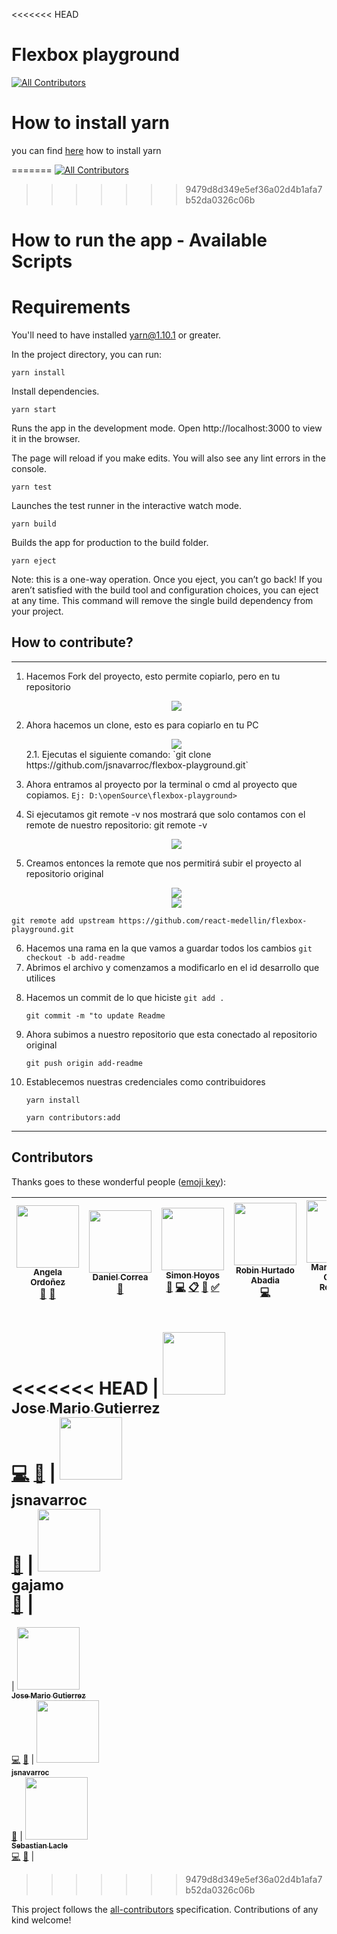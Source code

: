 
<<<<<<< HEAD
# Flexbox playground 
[![All Contributors](https://img.shields.io/badge/all_contributors-10-orange.svg?style=flat-square)](#contributors)


# How to install yarn


you can find <a href="https://yarnpkg.com/lang/en/docs/install/#windows-stable" target="_blank">here</a> how to install yarn 

=======
[![All Contributors](https://img.shields.io/badge/all_contributors-10-orange.svg?style=flat-square)](#contributors)
>>>>>>> 9479d8d349e5ef36a02d4b1afa7b52da0326c06b

# How to run the app - Available Scripts

# Requirements

You'll need to have installed yarn@1.10.1 or greater.

In the project directory, you can run:

```
yarn install
```

Install dependencies.

```
yarn start
```

Runs the app in the development mode.
Open http://localhost:3000 to view it in the browser.

The page will reload if you make edits.
You will also see any lint errors in the console.

```
yarn test
```

Launches the test runner in the interactive watch mode.

```
yarn build
```

Builds the app for production to the build folder.

```
yarn eject
```

Note: this is a one-way operation. Once you eject, you can’t go back!
If you aren’t satisfied with the build tool and configuration choices, you can eject at any time. This command will remove the single build dependency from your project.

## How to contribute?

---

1. Hacemos Fork del proyecto, esto permite copiarlo, pero en tu repositorio

   <center><img src="https://i.postimg.cc/1tjmDCgk/Screenshot_3.png"/></center>

2. Ahora hacemos un clone, esto es para copiarlo en tu PC

   <center><img src="https://i.postimg.cc/FKhHvJ5B/image.png"/></center>
   2.1.	Ejecutas el siguiente comando: 
    `git clone https://github.com/jsnavarroc/flexbox-playground.git`

3. Ahora entramos al proyecto por la terminal o cmd al proyecto que copiamos.
   `Ej: D:\openSource\flexbox-playground>`

4. Si ejecutamos git remote -v nos mostrará que solo contamos con el remote de nuestro repositorio:
   git remote -v

   <center><img src="https://i.postimg.cc/Tww2LMPj/image.png"/></center>

5. Creamos entonces la remote que nos permitirá subir el proyecto al repositorio original

   <center><img src="https://i.postimg.cc/SKVNxNmN/image.png"/></center>
   <center><img src="https://i.postimg.cc/1XV9BGwf/image.png"/></center>

`git remote add upstream https://github.com/react-medellin/flexbox-playground.git`

6. Hacemos una rama en la que vamos a guardar todos los cambios
   `git checkout -b add-readme`
7. Abrimos el archivo y comenzamos a modificarlo en el id desarrollo que utilices

8) Hacemos un commit de lo que hiciste
   `git add .`

   `git commit -m "to update Readme`

9) Ahora subimos a nuestro repositorio que esta conectado al repositorio original

   `git push origin add-readme`

10) Establecemos nuestras credenciales como contribuidores

    `yarn install`

    `yarn contributors:add`

---

## Contributors

Thanks goes to these wonderful people ([emoji key](https://github.com/kentcdodds/all-contributors#emoji-key)):

<!-- ALL-CONTRIBUTORS-LIST:START - Do not remove or modify this section -->
<!-- prettier-ignore -->
| [<img src="https://avatars3.githubusercontent.com/u/18565471?v=4" width="100px;"/><br /><sub><b>Angela Ordoñez</b></sub>](http://angelitaooo.github.io)<br />[📖](https://github.com/react-medellin/flexbox-playground/commits?author=angelitaooo "Documentation") [🔧](#tool-angelitaooo "Tools") | [<img src="https://avatars3.githubusercontent.com/u/8260962?v=4" width="100px;"/><br /><sub><b>Daniel Correa</b></sub>](https://danielcb29.github.io/)<br />[📖](https://github.com/react-medellin/flexbox-playground/commits?author=danielcb29 "Documentation") | [<img src="https://avatars1.githubusercontent.com/u/23706543?v=4" width="100px;"/><br /><sub><b>Simon Hoyos</b></sub>](https://www.linkedin.com/in/simonhoyos/)<br />[💬](#question-shmesa22 "Answering Questions") [💻](https://github.com/react-medellin/flexbox-playground/commits?author=shmesa22 "Code") [📋](#eventOrganizing-shmesa22 "Event Organizing") [👀](#review-shmesa22 "Reviewed Pull Requests") [✅](#tutorial-shmesa22 "Tutorials") | [<img src="https://avatars0.githubusercontent.com/u/19338528?v=4" width="100px;"/><br /><sub><b>Robin Hurtado Abadia</b></sub>](http://robinhurtado.surge.sh)<br />[💻](https://github.com/react-medellin/flexbox-playground/commits?author=robinHurtado "Code") | [<img src="https://avatars2.githubusercontent.com/u/16061815?v=4" width="100px;"/><br /><sub><b>Maria Camila Gomez Restrepo</b></sub>](http://www.camigomez.me/)<br />[📖](https://github.com/react-medellin/flexbox-playground/commits?author=camigomez35 "Documentation") | [<img src="https://avatars2.githubusercontent.com/u/33497419?v=4" width="100px;"/><br /><sub><b>William Gómez Ortega</b></sub>](http://www.williamgomez.me)<br />[🐛](https://github.com/react-medellin/flexbox-playground/issues?q=author%3Awilliamegomez "Bug reports") [💻](https://github.com/react-medellin/flexbox-playground/commits?author=williamegomez "Code") [📖](https://github.com/react-medellin/flexbox-playground/commits?author=williamegomez "Documentation") | [<img src="https://avatars2.githubusercontent.com/u/3844042?v=4" width="100px;"/><br /><sub><b>kritokrator</b></sub>](https://github.com/kritokrator)<br />[📖](https://github.com/react-medellin/flexbox-playground/commits?author=kritokrator "Documentation") |
| :---: | :---: | :---: | :---: | :---: | :---: | :---: |
<<<<<<< HEAD
| [<img src="https://avatars2.githubusercontent.com/u/27037672?v=4" width="100px;"/><br /><sub><b>Jose Mario Gutierrez</b></sub>](https://github.com/josemariogutierrez)<br />[💻](https://github.com/react-medellin/flexbox-playground/commits?author=josemariogutierrez "Code") [🎨](#design-josemariogutierrez "Design") | [<img src="https://avatars2.githubusercontent.com/u/28201235?v=4" width="100px;"/><br /><sub><b>jsnavarroc</b></sub>](https://github.com/jsnavarroc)<br />[📖](https://github.com/react-medellin/flexbox-playground/commits?author=jsnavarroc "Documentation") | [<img src="https://avatars2.githubusercontent.com/u/3331072?v=4" width="100px;"/><br /><sub><b>gajamo</b></sub>](https://github.com/gajamo)<br />[📖](https://github.com/react-medellin/flexbox-playground/commits?author=gajamo "Documentation") |
=======
| [<img src="https://avatars2.githubusercontent.com/u/27037672?v=4" width="100px;"/><br /><sub><b>Jose Mario Gutierrez</b></sub>](https://github.com/josemariogutierrez)<br />[💻](https://github.com/react-medellin/flexbox-playground/commits?author=josemariogutierrez "Code") [🎨](#design-josemariogutierrez "Design") | [<img src="https://avatars2.githubusercontent.com/u/28201235?v=4" width="100px;"/><br /><sub><b>jsnavarroc</b></sub>](https://github.com/jsnavarroc)<br />[📖](https://github.com/react-medellin/flexbox-playground/commits?author=jsnavarroc "Documentation") | [<img src="https://avatars3.githubusercontent.com/u/10146319?v=4" width="100px;"/><br /><sub><b>Sebastian Lacle</b></sub>](http://slacle.com/)<br />[💻](https://github.com/react-medellin/flexbox-playground/commits?author=slacle "Code") [📖](https://github.com/react-medellin/flexbox-playground/commits?author=slacle "Documentation") |
>>>>>>> 9479d8d349e5ef36a02d4b1afa7b52da0326c06b
<!-- ALL-CONTRIBUTORS-LIST:END -->

This project follows the [all-contributors](https://github.com/kentcdodds/all-contributors) specification. Contributions of any kind welcome!
